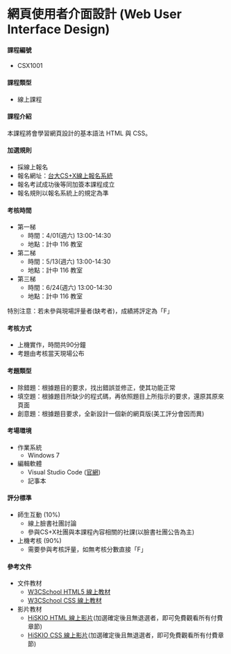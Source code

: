 # 網頁使用者介面設計 \(Web User Interface Design\)

#### 課程編號

* CSX1001

#### 課程類型

* 線上課程

#### 課程介紹

本課程將會學習網頁設計的基本語法 HTML 與 CSS。

#### 加選規則

* 採線上報名
* 報名網址：[台大CS+X線上報名系統](https://csx.aca.ntu.edu.tw/course)
* 報名考試成功後等同加簽本課程成立 
* 報名規則以報名系統上的規定為準

#### 考核時間

* 第一梯
  * 時間：4/01\(週六\) 13:00-14:30 
  * 地點：計中 116 教室
* 第二梯
  * 時間：5/13\(週六\) 13:00-14:30 
  * 地點：計中 116 教室
* 第三梯
  * 時間：6/24\(週六\) 13:00-14:30 
  * 地點：計中 116 教室 

特別注意：若未參與現場評量者\(缺考者\)，成績將評定為「F」

#### 考核方式

* 上機實作，時間共90分鐘
* 考題由考核當天現場公布

#### 考題類型

* 除錯題：根據題目的要求，找出錯誤並修正，使其功能正常
* 填空題：根據題目所缺少的程式碼，再依照題目上所指示的要求，還原其原來頁面
* 創意題：根據題目要求，全新設計一個新的網頁版\(美工評分會因而異\)

#### 考場環境

* 作業系統
  * Windows 7
* 編輯軟體
  * Visual Studio Code ([官網](https://code.visualstudio.com/))
  * 記事本

#### 評分標準

* 師生互動 \(10%\)
  * 線上臉書社團討論
  * 參與CS+X社團與本課程內容相關的社課\(以臉書社團公告為主\)
* 上機考核 \(90%\)
  * 需要參與考核評量，如無考核分數直接「F」

#### 參考文件

* 文件教材
  * [W3CSchool HTML5 線上教材](http://www.w3schools.com/html/) 
  * [W3CSchool CSS 線上教材](http://www.w3schools.com/css/default.asp) 
* 影片教材
  * [HiSKIO HTML 線上影片](https://hiskio.com/course/48)\(加選確定後且無退選者，即可免費觀看所有付費章節\)
  * [HiSKIO CSS 線上影片](https://hiskio.com/course/40)\(加選確定後且無退選者，即可免費觀看所有付費章節\)



